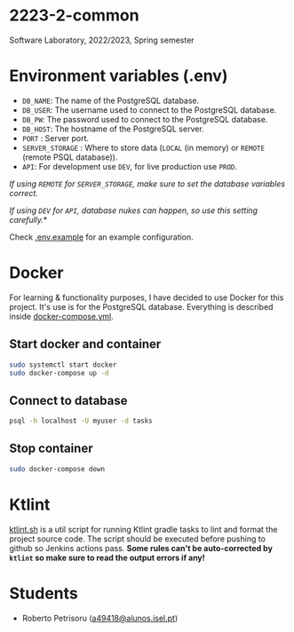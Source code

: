 # 2223-2-common
Software Laboratory, 2022/2023, Spring semester

# Environment variables (.env)
- `DB_NAME`: The name of the PostgreSQL database.
- `DB_USER`: The username used to connect to the PostgreSQL database.
- `DB_PW`: The password used to connect to the PostgreSQL database.
- `DB_HOST`: The hostname of the PostgreSQL server.
- `PORT` : Server port.
- `SERVER_STORAGE` : Where to store data (`LOCAL` (in memory) or `REMOTE` (remote PSQL database)).
- `API`: For development use `DEV`, for live production use `PROD`. 

*If using `REMOTE` for `SERVER_STORAGE`, make sure to set the database variables correct.*

*If using `DEV` for `API`, database nukes can happen, so use this setting carefully.**

Check [.env.example](.env.example) for an example configuration.

# Docker
For learning & functionality purposes, I have decided to use Docker for this project. It's use is for the PostgreSQL database. Everything is described inside [docker-compose.yml](./docker-compose.yml).
## Start docker and container
```sh
sudo systemctl start docker
sudo docker-compose up -d
```

## Connect to database
```sh
psql -h localhost -U myuser -d tasks
```

## Stop container
```sh
sudo docker-compose down
```

# Ktlint
[ktlint.sh](./ktlint.sh) is a util script for running Ktlint gradle tasks to lint and format the project source code. The script should be executed before pushing to github so Jenkins actions pass. **Some rules can't be auto-corrected by `ktlint` so make sure to read the output errors if any!**

# Students
* Roberto Petrisoru (a49418@alunos.isel.pt)
